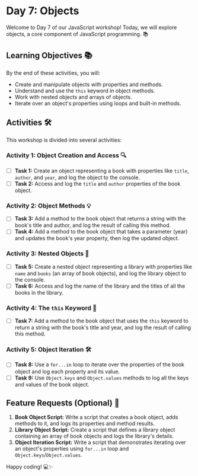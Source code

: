 # Day 7: Objects

Welcome to Day 7 of our JavaScript workshop! Today, we will explore objects, a core component of JavaScript programming. 📚

## Learning Objectives 📚

By the end of these activities, you will:
- Create and manipulate objects with properties and methods.
- Understand and use the `this` keyword in object methods.
- Work with nested objects and arrays of objects.
- Iterate over an object's properties using loops and built-in methods.

## Activities 🛠️

This workshop is divided into several activities:

### Activity 1: Object Creation and Access 🔍

- [ ] **Task 1:** Create an object representing a book with properties like `title`, `author`, and `year`, and log the object to the console.
- [ ] **Task 2:** Access and log the `title` and `author` properties of the book object.

### Activity 2: Object Methods 💡

- [ ] **Task 3:** Add a method to the book object that returns a string with the book's title and author, and log the result of calling this method.
- [ ] **Task 4:** Add a method to the book object that takes a parameter (year) and updates the book's year property, then log the updated object.

### Activity 3: Nested Objects 🚀

- [ ] **Task 5:** Create a nested object representing a library with properties like `name` and `books` (an array of book objects), and log the library object to the console.
- [ ] **Task 6:** Access and log the name of the library and the titles of all the books in the library.

### Activity 4: The `this` Keyword 🎯

- [ ] **Task 7:** Add a method to the book object that uses the `this` keyword to return a string with the book's title and year, and log the result of calling this method.

### Activity 5: Object Iteration 🛠️

- [ ] **Task 8:** Use a `for...in` loop to iterate over the properties of the book object and log each property and its value.
- [ ] **Task 9:** Use `Object.keys` and `Object.values` methods to log all the keys and values of the book object.

## Feature Requests (Optional) 🎨

1. **Book Object Script:** Write a script that creates a book object, adds methods to it, and logs its properties and method results.
2. **Library Object Script:** Create a script that defines a library object containing an array of book objects and logs the library's details.
3. **Object Iteration Script:** Write a script that demonstrates iterating over an object's properties using `for...in` loop and `Object.keys`/`Object.values`.

Happy coding! 💻✨